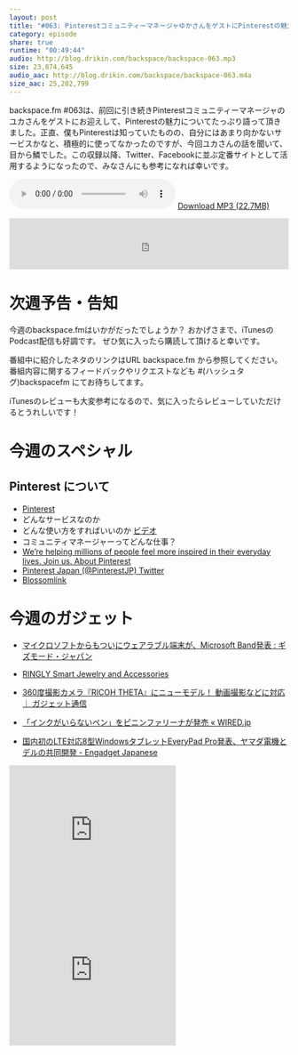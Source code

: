 ```yaml
---
layout: post
title: "#063: PinterestコミュニティーマネージャゆかさんをゲストにPinterestの魅力について語る"
category: episode
share: true
runtime: "00:49:44"
audio: http://blog.drikin.com/backspace/backspace-063.mp3
size: 23,874,645
audio_aac: http://blog.drikin.com/backspace/backspace-063.m4a
size_aac: 25,202,799
---
```


backspace.fm #063は、前回に引き続きPinterestコミュニティーマネージャのユカさんをゲストにお迎えして、Pinterestの魅力についてたっぷり語って頂きました。正直、僕もPinterestは知っていたものの、自分にはあまり向かないサービスかなと、積極的に使ってなかったのですが、今回ユカさんの話を聞いて、目から鱗でした。この収録以降、Twitter、Facebookに並ぶ定番サイトとして活用するようになったので、みなさんにも参考になれば幸いです。

<audio src="http://blog.drikin.com/backspace/backspace-063.mp3" controls preload></audio>
[Download MP3 (22.7MB)](http://blog.drikin.com/backspace/backspace-063.mp3)

<iframe src="http://backspace.fm/subscribes.html" width="100%" height="92" scrolling="no" frameborder="0"></iframe>


# 次週予告・告知

今週のbackspace.fmはいかがだったでしょうか？
おかげさまで、iTunesのPodcast配信も好調です。
ぜひ気に入ったら購読して頂けると幸いです。

番組中に紹介したネタのリンクはURL backspace.fm から参照してください。
番組内容に関するフィードバックやリクエストなども #(ハッシュタグ)backspacefm にてお待ちしてます。

iTunesのレビューも大変参考になるので、気に入ったらレビューしていただけるとうれしいです！

# 今週のスペシャル

## Pinterest について
- [Pinterest](http://jp.pinterest.com/)
- どんなサービスなのか
- どんな使い方をすればいいのか [ビデオ](http://youtu.be/C6MPfRStA48)
- コミュニティマネージャーってどんな仕事？
- [We’re helping millions of people feel more inspired in their everyday lives. Join us.  About Pinterest](https://about.pinterest.com/en/careers)
- [Pinterest Japan (@PinterestJP)  Twitter](https://twitter.com/pinterestjp)
- [Blossomlink](http://blossomlink.me/)

# 今週のガジェット

- [マイクロソフトからもついにウェアラブル端末が、Microsoft Band発表 : ギズモード・ジャパン](http://www.gizmodo.jp/2014/10/microsoft_band.html)

- [RINGLY  Smart Jewelry and Accessories](https://ringly.com/)

- [360度撮影カメラ『RICOH THETA』にニューモデル！ 動画撮影などに対応 ｜ ガジェット通信](http://getnews.jp/archives/689889)

- [「インクがいらないペン」をピニンファリーナが発売 « WIRED.jp](http://wired.jp/?p=125959)

- [国内初のLTE対応8型WindowsタブレットEveryPad Pro発表、ヤマダ電機とデルの共同開発 - Engadget Japanese](http://japanese.engadget.com/2014/10/30/lte-8-windows-everypad-pro/)

<iframe src="http://rcm-fe.amazon-adsystem.com/e/cm?t=driftking-22&o=9&p=12&l=bn1&mode=videogames-jp&browse=637394&fc1=000000&lt1=_blank&lc1=3366FF&bg1=FFFFFF&f=ifr" marginwidth="0" marginheight="0" width="300" height="252" border="0" frameborder="0" style="border:none;" scrolling="no"></iframe>
<iframe src="http://rcm-fe.amazon-adsystem.com/e/cm?t=driftking-22&o=9&p=12&l=bn1&mode=computers-jp&browse=2127209063&fc1=000000&lt1=_blank&lc1=3366FF&bg1=FFFFFF&f=ifr" marginwidth="0" marginheight="0" width="300" height="252" border="0" frameborder="0" style="border:none;" scrolling="no"></iframe>


